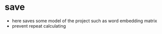 # save
- here saves some model of the project such as word embedding matrix
- prevent repeat calculating
